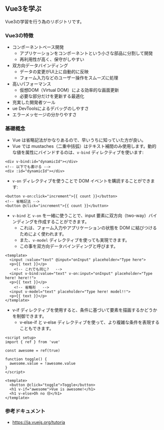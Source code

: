 ## Vue3を学ぶ

Vue3の学習を行う為のリポジトリです。

### Vue3の特徴

- コンポーネントベース開発
  - アプリケーションをコンポーネントという小さな部品に分割して開発
  - 再利用性が高く、保守がしやすい
- 双方向データバインディング
  - データの変更がUI上に自動的に反映
  - フォーム入力などのユーザー操作をスムーズに処理
- 高いパフォーマンス
  - 仮想DOM（Virtual DOM）による効率的な画面更新
  - 必要な部分だけを更新する最適化
- 充実した開発者ツール
- ue DevToolsによるデバッグのしやすさ
- エラーメッセージの分かりやすさ

### 基礎概念

- Vue は省略記法がかなりあるので、早いうちに知っていた方が良い。
- Vue では mustaches（二重中括弧）はテキスト補間のみ使用します。動的な値を属性にバインドするのは、`v-bind` ディレクティブを使います:

```vue
<div v-bind:id="dynamicId"></div>
<!-- 以下でも書ける -->
<div :id="dynamicId"></div>
```

- `v-on` ディレクティブを使うことで DOM イベントを購読することができます:

```vue
<button v-on:click="increment">{{ count }}</button>
<!-- 省略記法 -->
<button @click="increment">{{ count }}</button>
```

- `v-bind` と `v-on` を一緒に使うことで、input 要素に双方向（two-way）バインディングを作成することができます。
  - これは、フォーム入力やアプリケーションの状態を DOM に結びつけるためによく使われます。
  - また、`v-model` ディレクティブを使っても実現できます。
  - この事を双方向データバインディングと呼びます。

```vue
<template>
  <input :value="text" @input="onInput" placeholder="Type here">
  <p>{{ text }}</p>
	<!-- これでも同じ?   -->
  <input v-bind:value="text" v-on:input="onInput" placeholder="Type here! here!!">
  <p>{{ text }}</p>
	<!-- 省略形   -->
  <input v-model="text" placeholder="Type here! model!!">
  <p>{{ text }}</p>
</template>
```

- v-if ディレクティブを使用すると、条件に基づいて要素を描画するかどうかを制御できます。
  - v-else-if と v-else ディレクティブを使って、より複雑な条件を表現することもできます。

```vue
<script setup>
import { ref } from 'vue'

const awesome = ref(true)

function toggle() {
  awesome.value = !awesome.value
}
</script>

<template>
  <button @click="toggle">Toggle</button>
  <h1 v-if="awesome">Vue is awesome!</h1>
  <h1 v-else>Oh no 😢</h1>
</template>
```

### 参考ドキュメント

- https://ja.vuejs.org/tutoria
